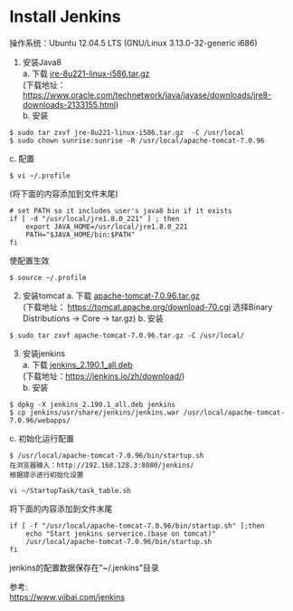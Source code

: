 <h1>Install Jenkins</h1>
操作系统：Ubuntu 12.04.5 LTS (GNU/Linux 3.13.0-32-generic i686)

1. 安装Java8  
  a. 下载 [jre-8u221-linux-i586.tar.gz](https://pan.baidu.com/s/1zU124nYybpuhyWaCGj1FbA)  
  (下载地址：https://www.oracle.com/technetwork/java/javase/downloads/jre8-downloads-2133155.html)  
  b. 安装  
  ```
  $ sudo tar zxvf jre-8u221-linux-i586.tar.gz  -C /usr/local
  $ sudo chown sunrise:sunrise -R /usr/local/apache-tomcat-7.0.96
  ```
  c. 配置
  ```
  $ vi ~/.profile
  ```
  (将下面的内容添加到文件末尾)
  ```
  # set PATH so it includes user's java8 bin if it exists
  if [ -d "/usr/local/jre1.8.0_221" ] ; then
      export JAVA_HOME=/usr/local/jre1.8.0_221
      PATH="$JAVA_HOME/bin:$PATH"
  fi
  ```
  使配置生效
  ```
  $ source ~/.profile
  ```
  
2. 安装tomcat
  a. 下载 [apache-tomcat-7.0.96.tar.gz](https://pan.baidu.com/s/1XaVYBsGfQjiV1y3rSGf1aQ)  
  (下载地址： https://tomcat.apache.org/download-70.cgi 选择Binary Distributions -> Core -> tar.gz)
  b. 安装
  ```
  $ sudo tar zxvf apache-tomcat-7.0.96.tar.gz -C /usr/local/
  ```
  
3. 安装jenkins  
  a. 下载 [jenkins_2.190.1_all.deb](https://pan.baidu.com/s/16asybDOLlgMCu74mSBue_g)  
  (下载地址：https://jenkins.io/zh/download/)  
  b. 安装  
  ```
  $ dpkg -X jenkins_2.190.1_all.deb jenkins
  $ cp jenkins/usr/share/jenkins/jenkins.war /usr/local/apache-tomcat-7.0.96/webapps/
  ```
  c. 初始化运行配置  
  ```
  $ /usr/local/apache-tomcat-7.0.96/bin/startup.sh
  在浏览器输入：http://192.168.128.3:8080/jenkins/
  根据提示进行初始化设置
  ```
  ```
  vi ~/StartupTask/task_table.sh
  ```
  将下面的内容添加到文件末尾
  ```
  if [ -f "/usr/local/apache-tomcat-7.0.96/bin/startup.sh" ];then
      echo "Start jenkins serverice.(base on tomcat)"
      /usr/local/apache-tomcat-7.0.96/bin/startup.sh
  fi
  ```
  jenkins的配置数据保存在"~/.jenkins"目录
  
参考:  
https://www.yiibai.com/jenkins





